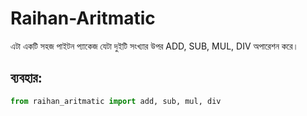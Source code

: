 # Raihan-Aritmatic

এটা একটি সহজ পাইটন প্যাকেজ যেটা দুইটি সংখ্যার উপর ADD, SUB, MUL, DIV অপারেশন করে।

## ব্যবহার:

```python
from raihan_aritmatic import add, sub, mul, div

